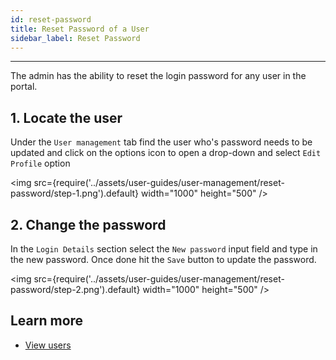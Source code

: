 ```yaml
---
id: reset-password
title: Reset Password of a User
sidebar_label: Reset Password
---
```


---

The admin has the ability to reset the login password for any user in the portal.

## 1. Locate the user

Under the `User management` tab find the user who's password needs to be updated and click on the options icon to open a drop-down and select `Edit Profile` option

<img src={require('../assets/user-guides/user-management/reset-password/step-1.png').default} width="1000" height="500" />

## 2. Change the password

In the `Login Details` section select the `New password` input field and type in the new password. Once done hit the `Save` button to update the password.

<img src={require('../assets/user-guides/user-management/reset-password/step-2.png').default} width="1000" height="500" />

## Learn more

- [View users](view-user)

